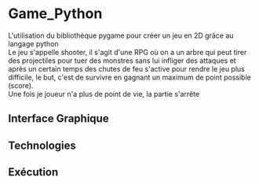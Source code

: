 # Game_Python


L'utilisation du bibliothèque pygame pour créer un jeu en 2D grâce au langage python<br/>
Le jeu s'appelle shooter, il s'agit d'une RPG où on a un arbre qui peut tirer des projectiles pour tuer des monstres sans lui infliger des attaques et après un certain temps des chutes de feu s'active pour rendre le jeu plus difficile, le but, c'est de survivre en gagnant un maximum de point possible (score).<br/>
Une fois je joueur n'a plus de point de vie, la partie s'arrête <br/>

## Interface Graphique




## Technologies

## Exécution

